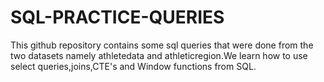 # SQL-PRACTICE-QUERIES
This github repository contains some sql queries that were done from the two datasets namely athletedata and athleticregion.We learn how to use select queries,joins,CTE's and Window functions from SQL.
